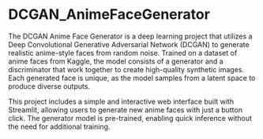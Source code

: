 # DCGAN_AnimeFaceGenerator
The DCGAN Anime Face Generator is a deep learning project that utilizes a Deep Convolutional Generative Adversarial Network (DCGAN) to generate realistic anime-style faces from random noise. Trained on a dataset of anime faces from Kaggle, the model consists of a generator and a discriminator that work together to create high-quality synthetic images. Each generated face is unique, as the model samples from a latent space to produce diverse outputs.

This project includes a simple and interactive web interface built with Streamlit, allowing users to generate new anime faces with just a button click. The generator model is pre-trained, enabling quick inference without the need for additional training.
